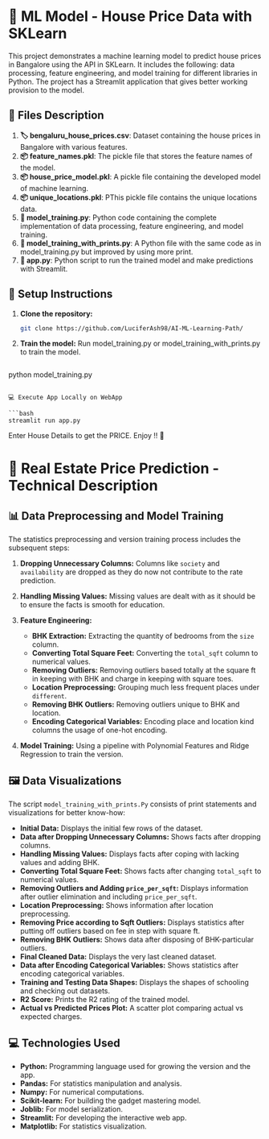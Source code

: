 # 🏡 ML Model - House Price Data with SKLearn

This project demonstrates a machine learning model to predict house prices in Bangalore using the API in SKLearn. It includes the following: data processing, feature engineering, and model training for different libraries in Python. The project has a Streamlit application that gives better working provision to the model.

## 📂 Files Description

1. **🏷 bengaluru_house_prices.csv**: Dataset containing the house prices in Bangalore with various features.
2. **📦 feature_names.pkl**: The pickle file that stores the feature names of the model.
3. **📦 house_price_model.pkl**: A pickle file containing the developed model of machine learning.
4. **📦 unique_locations.pkl**: PThis pickle file contains the unique locations data.
5. **🐍 model_training.py**: Python code containing the complete implementation of data processing, feature engineering, and model training.
6. **🐍 model_training_with_prints.py**: A Python file with the same code as in model_training.py but improved by using more print.
7. **🐍 app.py**: Python script to run the trained model and make predictions with Streamlit.

## 🚀 Setup Instructions

1. **Clone the repository:**
   ```bash
   git clone https://github.com/LuciferAsh98/AI-ML-Learning-Path/
   ```

2. **Train the model:**
Run model_training.py or model_training_with_prints.py to train the model.

   ```bash
python model_training.py
   ```

💻 Execute App Locally on WebApp

```bash
streamlit run app.py
```

Enter House Details to get the PRICE. Enjoy !! 🎉


# 🏡 Real Estate Price Prediction - Technical Description

## 📊 Data Preprocessing and Model Training

The statistics preprocessing and version training process includes the subsequent steps:

1. **Dropping Unnecessary Columns:** Columns like `society` and `availability` are dropped as they do now not contribute to the rate prediction.

2. **Handling Missing Values:** Missing values are dealt with as it should be to ensure the facts is smooth for education.

3. **Feature Engineering:**
    - **BHK Extraction:** Extracting the quantity of bedrooms from the `size` column.
    - **Converting Total Square Feet:** Converting the `total_sqft` column to numerical values.
    - **Removing Outliers:** Removing outliers based totally at the square ft in keeping with BHK and charge in keeping with square toes.
    - **Location Preprocessing:** Grouping much less frequent places under `different`.
    - **Removing BHK Outliers:** Removing outliers unique to BHK and location.
    - **Encoding Categorical Variables:** Encoding place and location kind columns the usage of one-hot encoding.

4. **Model Training:** Using a pipeline with Polynomial Features and Ridge Regression to train the version.

## 🖼 Data Visualizations

The script `model_training_with_prints.Py` consists of print statements and visualizations for better know-how:

- **Initial Data:** Displays the initial few rows of the dataset.
- **Data after Dropping Unnecessary Columns:** Shows facts after dropping columns.
- **Handling Missing Values:** Displays facts after coping with lacking values and adding BHK.
- **Converting Total Square Feet:** Shows facts after changing `total_sqft` to numerical values.
- **Removing Outliers and Adding `price_per_sqft`:** Displays information after outlier elimination and including `price_per_sqft`.
- **Location Preprocessing:** Shows information after location preprocessing.
- **Removing Price according to Sqft Outliers:** Displays statistics after putting off outliers based on fee in step with square ft.
- **Removing BHK Outliers:** Shows data after disposing of BHK-particular outliers.
- **Final Cleaned Data:** Displays the very last cleaned dataset.
- **Data after Encoding Categorical Variables:** Shows statistics after encoding categorical variables.
- **Training and Testing Data Shapes:** Displays the shapes of schooling and checking out datasets.
- **R2 Score:** Prints the R2 rating of the trained model.
- **Actual vs Predicted Prices Plot:** A scatter plot comparing actual vs expected charges.

## 💻 Technologies Used

- **Python:** Programming language used for growing the version and the app.
- **Pandas:** For statistics manipulation and analysis.
- **Numpy:** For numerical computations.
- **Scikit-learn:** For building the gadget mastering model.
- **Joblib:** For model serialization.
- **Streamlit:** For developing the interactive web app.
- **Matplotlib:** For statistics visualization.